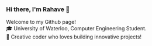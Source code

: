 ### Hi there, I'm Rahave 👋
Welcome to my Github page!   
🎓 University of Waterloo, Computer Engineering Student.  
🎨 Creative coder who loves building innovative projects!  

